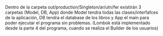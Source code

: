 Dentro de la carpeta out/production/Singleton/ar/utn/fer existirán 3 carpetas (Model, DB, App) 
donde Model tendra todas las clases/interfafces de la aplicación, DB tendra el database de los libros y App el main para poder ejecutar el programa sin problemas.
(Lombok está implementado desde la parte 4 del programa, 
cuando se realiza el Builder de los usuarios)

